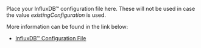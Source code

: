 Place your InfluxDB&trade; configuration file here. These will not be used in case the value *existingConfiguration* is used.

More information can be found in the link below:

- [InfluxDB&trade; Configuration File](https://github.com/bitnami/bitnami-docker-influxdb#configuration-file)
